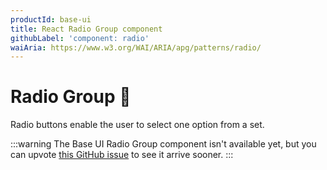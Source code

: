 ```yaml
---
productId: base-ui
title: React Radio Group component
githubLabel: 'component: radio'
waiAria: https://www.w3.org/WAI/ARIA/apg/patterns/radio/
---
```


# Radio Group 🚧

<p class="description">Radio buttons enable the user to select one option from a set.</p>

:::warning
The Base UI Radio Group component isn't available yet, but you can upvote [this GitHub issue](https://github.com/mui/base-ui/issues/26) to see it arrive sooner.
:::
